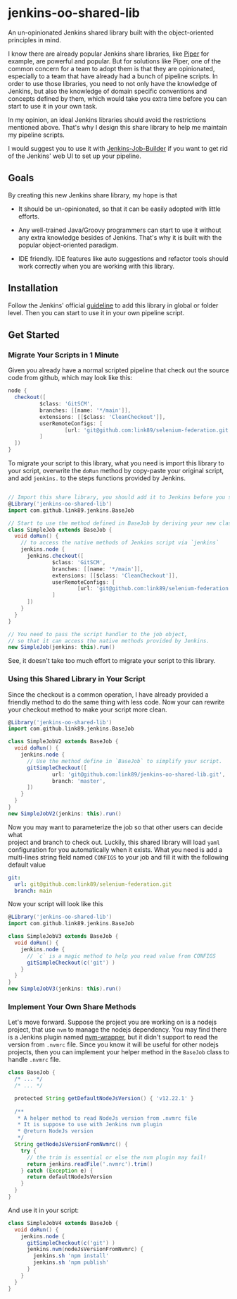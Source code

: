 # jenkins-oo-shared-lib

An un-opinionated Jenkins shared library built with the object-oriented
principles in mind.

I know there are already popular Jenkins share libraries, like
[Piper](https://github.com/SAP/jenkins-library) for example, are powerful and 
popular. But for solutions like Piper, one of the common concern for a team 
to adopt them is that they are opinionated, especially to a team that have 
already had a bunch of pipeline scripts. In order to use those libraries, you 
need to not only have the knowledge of Jenkins, but also the knowledge of domain 
specific conventions and concepts defined by them, which would take you extra 
time before you can start to use it in your own task.

In my opinion, an ideal Jenkins libraries should avoid the restrictions mentioned 
above. That's why I design this share library to help me maintain my pipeline scripts.

I would suggest you to use it with 
[Jenkins-Job-Builder](https://jenkins-job-builder.readthedocs.io/en/latest/index.html)
if you want to get rid of the Jenkins' web UI to set up your pipeline.

## Goals

By creating this new Jenkins share library, my hope is that

- It should be un-opinionated, so that it can be easily adopted with little efforts.

- Any well-trained Java/Groovy programmers can start to use it without any extra 
  knowledge besides of Jenkins. That's why it is built with the popular 
  object-oriented paradigm.
  
- IDE friendly. IDE features like auto suggestions and refactor tools should 
  work correctly when you are working with this library.
  
## Installation

Follow the Jenkins' official 
[guideline](https://www.jenkins.io/doc/book/pipeline/shared-libraries/#global-shared-libraries) 
to add this library in global or folder level. Then you can start to use it in
your own pipeline script. 
  
## Get Started

### Migrate Your Scripts in 1 Minute

Given you already have a normal scripted pipeline that check out the source code 
from github, which may look like this:

```groovy
node {
  checkout([
          $class: 'GitSCM',
          branches: [[name: '*/main']],
          extensions: [[$class: 'CleanCheckout']],
          userRemoteConfigs: [
                  [url: 'git@github.com:link89/selenium-federation.git']
          ]
  ])
}
```

To migrate your script to this library, what you need is import this library to
your script, overwrite the `doRun` method by copy-paste your original script,
and add `jenkins.` to the steps functions provided by Jenkins.
```groovy

// Import this share library, you should add it to Jenkins before you start to use it.
@Library('jenkins-oo-shared-lib')
import com.github.link89.jenkins.BaseJob

// Start to use the method defined in BaseJob by deriving your new class from it
class SimpleJob extends BaseJob {
  void doRun() {
    // to access the native methods of Jenkins script via `jenkins`
    jenkins.node {
      jenkins.checkout([
              $class: 'GitSCM',
              branches: [[name: '*/main']],
              extensions: [[$class: 'CleanCheckout']],
              userRemoteConfigs: [
                      [url: 'git@github.com:link89/selenium-federation.git']
              ]
      ])
    }
  }
}

// You need to pass the script handler to the job object,
// so that it can access the native methods provided by Jenkins.
new SimpleJob(jenkins: this).run()
```

See, it doesn't take too much effort to migrate your script to this library.

### Using this Shared Library in Your Script

Since the checkout is a common operation, I have already provided a friendly 
method to do the same thing with less code. Now your can rewrite your checkout 
method to make your script more clean.

```groovy
@Library('jenkins-oo-shared-lib')
import com.github.link89.jenkins.BaseJob

class SimpleJobV2 extends BaseJob {
  void doRun() {
    jenkins.node {
      // Use the method define in `BaseJob` to simplify your script.
      gitSimpleCheckout([
              url: 'git@github.com:link89/jenkins-oo-shared-lib.git',
              branch: 'master',
      ])
    }
  }
}
new SimpleJobV2(jenkins: this).run()
```

Now you may want to parameterize the job so that other users can decide what  
project and branch to check out. Luckily, this shared library will load `yaml`
configuration for you automatically when it exists. What you need is add a 
multi-lines string field named `CONFIGS` to your job and fill it with the 
following default value

```yaml
git:
  url: git@github.com:link89/selenium-federation.git 
  branch: main
```

Now your script will look like this
```groovy
@Library('jenkins-oo-shared-lib')
import com.github.link89.jenkins.BaseJob

class SimpleJobV3 extends BaseJob {
  void doRun() {
    jenkins.node {
      // `c` is a magic method to help you read value from CONFIGS
      gitSimpleCheckout(c('git') )
    }
  }
}
new SimpleJobV3(jenkins: this).run()
```

### Implement Your Own Share Methods

Let's move forward. Suppose the project you are working on is a nodejs project,
that use `nvm` to manage the nodejs dependency. You may find there is a Jenkins
plugin named [nvm-wrapper](https://plugins.jenkins.io/nvm-wrapper/), but it 
didn't support to read the version from `.nvmrc` file. Since you know it will be 
useful for other nodejs projects, then you can implement your helper method in
the `BaseJob` class to handle `.nvmrc` file.

```groovy
class BaseJob {
  /* ... */
  /* ... */

  protected String getDefaultNodeJsVersion() { 'v12.22.1' }
    
  /**
   * A helper method to read NodeJs version from .nvmrc file
   * It is suppose to use with Jenkins nvm plugin
   * @return NodeJs version
   */
  String getNodeJsVersionFromNvmrc() {
    try {
      // the trim is essential or else the nvm plugin may fail!
      return jenkins.readFile('.nvmrc').trim()
    } catch (Exception e) {
      return defaultNodeJsVersion
    }
  }
}
```

And use it in your script:

```groovy
class SimpleJobV4 extends BaseJob {
  void doRun() {
    jenkins.node {
      gitSimpleCheckout(c('git') )
      jenkins.nvm(nodeJsVersionFromNvmrc) {
        jenkins.sh 'npm install'
        jenkins.sh 'npm publish'
      }
    }
  }
}
```
